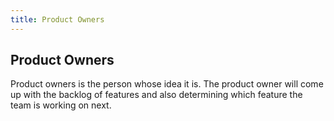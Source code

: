 ```yaml
---
title: Product Owners
---
```

## Product Owners

Product owners is the person whose idea it is. The product owner will come up with the backlog of features and also determining which feature the team is working on next. 
